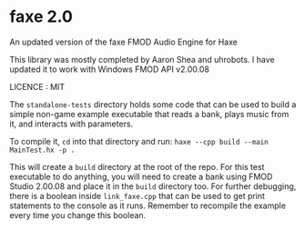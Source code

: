 # faxe 2.0
An updated version of the faxe FMOD Audio Engine for Haxe 

This library was mostly completed by Aaron Shea and uhrobots. I have updated it to work with Windows FMOD API v2.00.08

LICENCE : MIT

The `standalone-tests` directory holds some code that can be used to build a simple non-game example executable that reads a bank, plays music from it, and interacts with parameters.

To compile it, `cd` into that directory and run: `haxe --cpp build --main MainTest.hx -p .`

This will create a `build` directory at the root of the repo. For this test executable to do anything, you will need to create a bank using FMOD Studio 2.00.08 and place it in the `build` directory too. For further debugging, there is a boolean inside `link_faxe.cpp` that can be used to get print statements to the console as it runs. Remember to recompile the example every time you change this boolean.